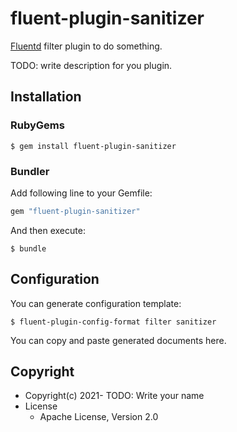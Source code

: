 # fluent-plugin-sanitizer

[Fluentd](https://fluentd.org/) filter plugin to do something.

TODO: write description for you plugin.

## Installation

### RubyGems

```
$ gem install fluent-plugin-sanitizer
```

### Bundler

Add following line to your Gemfile:

```ruby
gem "fluent-plugin-sanitizer"
```

And then execute:

```
$ bundle
```

## Configuration

You can generate configuration template:

```
$ fluent-plugin-config-format filter sanitizer
```

You can copy and paste generated documents here.

## Copyright

* Copyright(c) 2021- TODO: Write your name
* License
  * Apache License, Version 2.0
